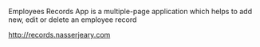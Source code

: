 Employees Records App is a multiple-page application which helps to add new, edit or delete an employee record

http://records.nasserjeary.com
